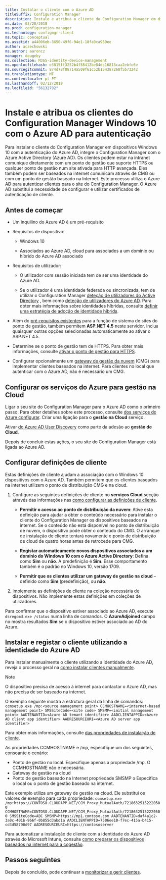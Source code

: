 ```yaml
---
title: Instalar o cliente com o Azure AD
titleSuffix: Configuration Manager
description: Instale e atribua o cliente do Configuration Manager em dispositivos Windows 10 com o Azure Active Directory para autenticação
ms.date: 03/28/2018
ms.prod: configuration-manager
ms.technology: configmgr-client
ms.topic: conceptual
ms.assetid: a44006eb-8650-49f6-94e1-18fa0ca959ee
author: aczechowski
ms.author: aaroncz
manager: dougeby
ms.collection: M365-identity-device-management
ms.openlocfilehash: e3815ff3252b4f58412be84dc16813caa2ebfc6e
ms.sourcegitcommit: 874d78f08714a509f61c52b154387268f5b73242
ms.translationtype: MT
ms.contentlocale: pt-PT
ms.lasthandoff: 02/12/2019
ms.locfileid: "56132702"
---
```

# <a name="install-and-assign-configuration-manager-windows-10-clients-using-azure-ad-for-authentication"></a>Instale e atribua os clientes do Configuration Manager Windows 10 com o Azure AD para autenticação

Para instalar o cliente do Configuration Manager em dispositivos Windows 10 com a autenticação do Azure AD, integre o Configuration Manager com o Azure Active Directory (Azure AD). Os clientes podem estar na intranet comunique diretamente com um ponto de gestão que suporte HTTPS ou qualquer ponto de gestão num site ativada para HTTP avançada. Eles também podem ser baseados na internet comunicam através de CMG ou com um ponto de gestão baseado na Internet. Este processo utiliza o Azure AD para autenticar clientes para o site do Configuration Manager. O Azure AD substitui a necessidade de configurar e utilizar certificados de autenticação de cliente.



## <a name="before-you-begin"></a>Antes de começar

- Um inquilino do Azure AD é um pré-requisito  

- Requisitos de dispositivo:  

    - Windows 10  

    - Associados ao Azure AD, cloud pura associados a um domínio ou híbrido do Azure AD associado  

- Requisitos de utilizador:  

    - O utilizador com sessão iniciada tem de ser uma identidade do Azure AD.   

    - Se o utilizador é uma identidade federada ou sincronizada, tem de utilizar o Configuration Manager [deteção de utilizadores do Active Directory](/sccm/core/servers/deploy/configure/about-discovery-methods#bkmk_aboutUser) , bem como [deteção de utilizadores do Azure AD](/sccm/core/servers/deploy/configure/about-discovery-methods#azureaddisc). Para obter mais informações sobre identidades híbridas, consulte [definir uma estratégia de adoção de identidade híbrida](/azure/active-directory/active-directory-hybrid-identity-design-considerations-identity-adoption-strategy).<!--497750-->  

- Além do [pré-requisitos existentes](/sccm/core/plan-design/configs/site-and-site-system-prerequisites#bkmk_2012MPpreq) para a função de sistema de sites do ponto de gestão, também permitem **ASP.NET 4.5** neste servidor. Inclua quaisquer outras opções selecionadas automaticamente ao ativar o ASP.NET 4.5.  

- Determine se o ponto de gestão tem de HTTPS. Para obter mais informações, consulte [ativar o ponto de gestão para HTTPS](/sccm/core/clients/manage/cmg/certificates-for-cloud-management-gateway#bkmk_mphttps).  

- Configurar opcionalmente um [gateway de gestão da nuvem](/sccm/core/clients/manage/cmg/plan-cloud-management-gateway) (CMG) para implementar clientes baseados na internet. Para clientes no local que autenticar com o Azure AD, não é necessário um CMG.  


## <a name="configure-azure-services-for-cloud-management"></a>Configurar os serviços do Azure para gestão na Cloud

Ligar o seu site do Configuration Manager para o Azure AD como o primeiro passo. Para obter detalhes sobre este processo, consulte [dos serviços do Azure configurar](/sccm/core/servers/deploy/configure/azure-services-wizard). Criar uma ligação para o **gestão na Cloud** serviço.

Ativar [do Azure AD User Discovery](/sccm/core/servers/deploy/configure/configure-discovery-methods#azureaadisc) como parte da adesão ao **gestão de Cloud**. 

Depois de concluir estas ações, o seu site do Configuration Manager está ligada ao Azure AD. 



## <a name="configure-client-settings"></a>Configurar definições de cliente

Estas definições de cliente ajudam a associação com o Windows 10 dispositivos com o Azure AD. Também permitem que os clientes baseados na internet utilizem o ponto de distribuição CMG e na cloud.

1.  Configure as seguintes definições de cliente no **serviços Cloud** secção através das informações nas [como configurar as definições de cliente](/sccm/core/clients/deploy/configure-client-settings).  

    - **Permitir o acesso ao ponto de distribuição da nuvem**: Ative esta definição para ajudar a obter o conteúdo necessário para instalar o cliente do Configuration Manager os dispositivos baseados na internet. Se o conteúdo não está disponível no ponto de distribuição de nuvem, o dispositivo pode obter o conteúdo do CMG. O arranque de instalação de cliente tentará novamente o ponto de distribuição de cloud de quatro horas antes de retrocede para CMG.<!--495533-->  

    - **Registar automaticamente novos dispositivos associados a um domínio do Windows 10 com o Azure Active Directory**: Defina como **Sim** ou **não**. A predefinição é **Sim**. Esse comportamento também é o padrão no Windows 10, versão 1709.

    - **Permitir que os clientes utilizar um gateway de gestão na cloud** – definido como **Sim** (predefinição), ou **não**.  

2.  Implemente as definições de cliente na coleção necessária de dispositivos. Não implemente estas definições em coleções de utilizadores.

Para confirmar que o dispositivo estiver associado ao Azure AD, execute `dsregcmd.exe /status` numa linha de comandos. O **AzureAdjoined** campo no mostra resultados **Sim** se o dispositivo estiver associado ao AD do Azure.



## <a name="install-and-register-the-client-using-azure-ad-identity"></a>Instalar e registar o cliente utilizando a identidade do Azure AD

Para instalar manualmente o cliente utilizando a identidade do Azure AD, reveja o processo geral na [como instalar clientes manualmente](/sccm/core/clients/deploy/deploy-clients-to-windows-computers#BKMK_Manual). 

 > [!Note]  
 > O dispositivo precisa de acesso à internet para contactar o Azure AD, mas não precisa de ser baseado na internet. 

O exemplo seguinte mostra a estrutura geral da linha de comandos: `ccmsetup.exe /mp:<source management point> CCMHOSTNAME=<internet-based management point> SMSSiteCode=<site code> SMSMP=<initial management point> AADTENANTID=<Azure AD tenant identifier> AADCLIENTAPPID=<Azure AD client app identifier> AADRESOURCEURI=<Azure AD server app identifier>`

Para obter mais informações, consulte [das propriedades de instalação de cliente](/sccm/core/clients/deploy/about-client-installation-properties).

As propriedades CCMHOSTNAME e /mp, especifique um dos seguintes, consoante o cenário:
- Ponto de gestão no local. Especifique apenas a propriedade /mp. O CCMHOSTNAME não é necessária.
- Gateway de gestão na cloud
- Ponto de gestão baseado na Internet propriedade SMSMP o Especifica o local ou o ponto de gestão baseado na internet.

Este exemplo utiliza um gateway de gestão na cloud. Ele substitui os valores de exemplo para cada propriedade: `ccmsetup.exe /mp:https://CONTOSO.CLOUDAPP.NET/CCM_Proxy_MutualAuth/72186325152220500 CCMHOSTNAME=CONTOSO.CLOUDAPP.NET/CCM_Proxy_MutualAuth/72186325152220500 SMSSiteCode=ABC SMSMP=https://mp1.contoso.com AADTENANTID=daf4a1c2-3a0c-401b-966f-0b855d3abd1a AADCLIENTAPPID=7506ee10-f7ec-415a-b415-cd3d58790d97 AADRESOURCEURI=https://contososerver`

Para automatizar a instalação de cliente com a identidade do Azure AD através do Microsoft Intune, consulte [como preparar os dispositivos baseados na internet para a cogestão](/sccm/comanage/how-to-prepare-win10#install-the-configuration-manager-client).



## <a name="next-steps"></a>Passos seguintes

Depois de concluído, pode continuar a [monitorizar e gerir clientes](/sccm/core/clients/manage/monitor-clients).
